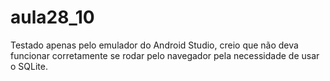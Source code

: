 # aula28_10

Testado apenas pelo emulador do Android Studio, creio que não deva funcionar corretamente se rodar pelo navegador pela necessidade de usar o SQLite.
